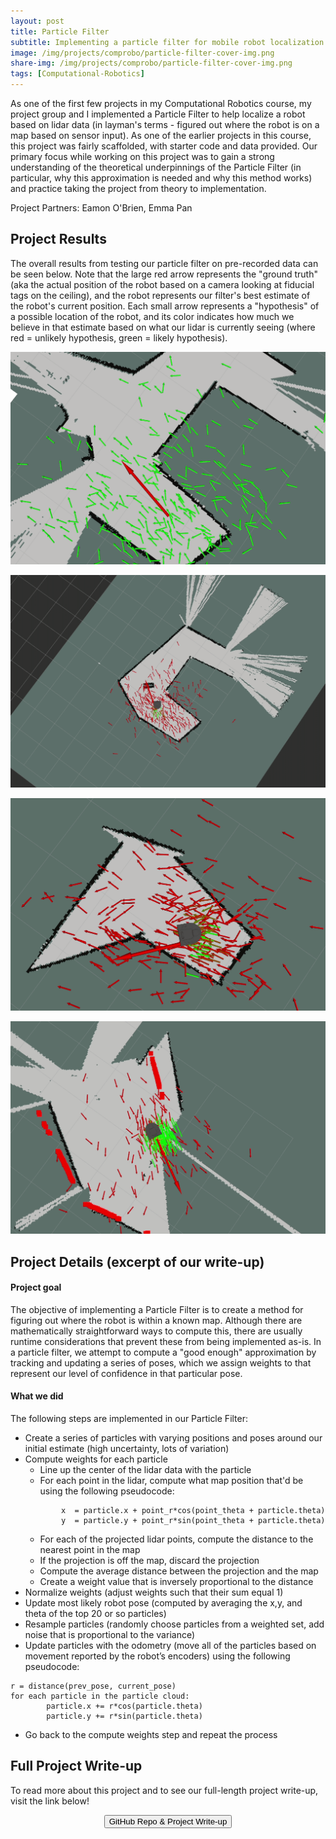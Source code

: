 ```yaml
---
layout: post
title: Particle Filter
subtitle: Implementing a particle filter for mobile robot localization
image: /img/projects/comprobo/particle-filter-cover-img.png
share-img: /img/projects/comprobo/particle-filter-cover-img.png
tags: [Computational-Robotics]
---
```


As one of the first few projects in my Computational Robotics course, my project group and I implemented a Particle Filter to help localize a robot based on lidar data (in layman's terms - figured out where the robot is on a map based on sensor input). As one of the earlier projects in this course, this project was fairly scaffolded, with starter code and data provided. Our primary focus while working on this project was to gain a strong understanding of the theoretical underpinnings of the Particle Filter (in particular, why this approximation is needed and why this method works) and practice taking the project from theory to implementation.

Project Partners: Eamon O'Brien, Emma Pan

## Project Results
The overall results from testing our particle filter on pre-recorded data can be seen below. Note that the large red arrow represents the "ground truth" (aka the actual position of the robot based on a camera looking at fiducial tags on the ceiling), and the robot represents our filter's best estimate of the robot's current position. Each small arrow represents a "hypothesis" of a possible location of the robot, and its color indicates how much we believe in that estimate based on what our lidar is currently seeing (where red = unlikely hypothesis, green = likely hypothesis).

![test results from bag 1](https://github.com/AmyPhung/robot_localization/blob/master/robot_localizer/img/map1.gif?raw=true)

![test results from bag 2](https://github.com/AmyPhung/robot_localization/blob/master/robot_localizer/img/map2.gif?raw=true)

![test results from bag 3](https://github.com/AmyPhung/robot_localization/blob/master/robot_localizer/img/map3.gif?raw=true)

![test results from bag 4](https://github.com/AmyPhung/robot_localization/blob/master/robot_localizer/img/map4.gif?raw=true)


## Project Details (excerpt of our write-up)
#### Project goal
The objective of implementing a Particle Filter is to create a method for figuring out where the robot is within a known map. Although there are mathematically straightforward ways to compute this, there are usually runtime considerations that prevent these from being implemented as-is. In a particle filter, we attempt to compute a "good enough" approximation by tracking and updating a series of poses, which we assign weights to that represent our level of confidence in that particular pose.
#### What we did
The following steps are implemented in our Particle Filter:

+ Create a series of particles with varying positions and poses around our initial estimate (high uncertainty, lots of variation)
+ Compute weights for each particle
	+ Line up the center of the lidar data with the particle
	+ For each point in the lidar, compute what map position that'd be using the following pseudocode:
	```
            x  = particle.x + point_r*cos(point_theta + particle.theta)
            y  = particle.y + point_r*sin(point_theta + particle.theta)
	```
	+ For each of the projected lidar points, compute the distance to the nearest point in the map
   	+ If the projection is off the map, discard the projection
	+ Compute the average distance between the projection and the map
	+ Create a weight value that is inversely proportional to the distance
+ Normalize weights (adjust weights such that their sum equal 1)
+ Update most likely robot pose (computed by averaging the x,y, and theta of the top 20 or so particles)
+ Resample particles (randomly choose particles from a weighted set, add noise that is proportional to the variance)
+ Update particles with the odometry (move all of the particles based on movement reported by the robot’s encoders) using the following pseudocode:
```
r = distance(prev_pose, current_pose)
for each particle in the particle cloud:
        particle.x += r*cos(particle.theta)
        particle.y += r*sin(particle.theta)
```
+ Go back to the compute weights step and repeat the process

## Full Project Write-up

To read more about this project and to see our full-length project write-up, visit the link below!

<center>
  <button onclick="location.href='https://github.com/AmyPhung/robot_localization'" type="button" class="button buttonblack">
         GitHub Repo & Project Write-up</button>
</center>
